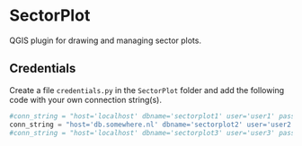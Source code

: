 # SectorPlot

QGIS plugin for drawing and managing sector plots.

## Credentials

Create a file `credentials.py` in the `SectorPlot` folder and add the following code with your own connection string(s).

```python
#conn_string = "host='localhost' dbname='sectorplot1' user='user1' password='secret1'"
conn_string = "host='db.somewhere.nl' dbname='sectorplot2' user='user2' password='secret2'"
#conn_string = "host='localhost' dbname='sectorplot3' user='user3' password='secret3'"
```

